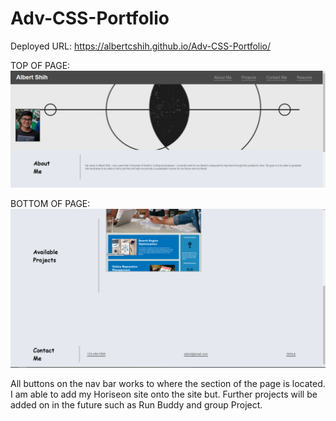 # Adv-CSS-Portfolio
 Deployed URL: https://albertcshih.github.io/Adv-CSS-Portfolio/
 
 TOP OF PAGE:
 ![Top page](./assets/images/top-page.PNG)
 
 BOTTOM OF PAGE:
 ![Bottom Page](./assets/images/bottom-page.PNG)
 
 All buttons on the nav bar works to where the section of the page is located. I am able to add my Horiseon site onto the site but. Further projects will be added on in the future such as Run Buddy and group Project. 
